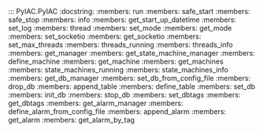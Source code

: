 ::: PyIAC.PyIAC
    :docstring:
    :members: run
    :members: safe_start
    :members: safe_stop
    :members: info
    :members: get_start_up_datetime
    :members: set_log
    :members: thread
    :members: set_mode
    :members: get_mode
    :members: set_socketio
    :members: get_socketio
    :members: set_max_threads
    :members: threads_running
    :members: threads_info
    :members: get_manager
    :members: get_state_machine_manager
    :members: define_machine
    :members: get_machine
    :members: get_machines
    :members: state_machines_running
    :members: state_machines_info
    :members: get_db_manager
    :members: set_db_from_config_file
    :members: drop_db
    :members: append_table
    :members: define_table
    :members: set_db
    :members: init_db
    :members: stop_db
    :members: set_dbtags
    :members: get_dbtags
    :members: get_alarm_manager
    :members: define_alarm_from_config_file
    :members: append_alarm
    :members: get_alarm
    :members: get_alarm_by_tag
